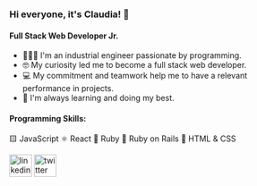 ### Hi everyone, it's Claudia! 👋
#### Full Stack Web Developer Jr.
- 👩🏻‍💻 I'm an industrial engineer passionate by programming.
- 🤓 My curiosity led me to become a full stack web developer.  
- 💻 My commitment and teamwork help me to have a relevant performance in projects.
- 🌱 I'm always learning and doing my best.

#### Programming Skills:
🟨 JavaScript
⚛ React
💎 Ruby
🔴 Ruby on Rails
📱 HTML & CSS


[<img src='https://cdn.jsdelivr.net/npm/simple-icons@3.0.1/icons/linkedin.svg' alt='linkedin' height='40'>](https://www.linkedin.com/in/https://www.linkedin.com/in/claudia-berrios-939265b9/?locale=en_US/)  [<img src='https://cdn.jsdelivr.net/npm/simple-icons@3.0.1/icons/twitter.svg' alt='twitter' height='40'>](https://twitter.com/clau_roxia)  



